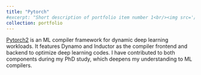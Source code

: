 ```yaml
---
title: "Pytorch"
#excerpt: "Short description of portfolio item number 1<br/><img src='/images/500x300.png'>"
collection: portfolio
---
```


[Pytorch2](https://github.com/pytorch/pytorch) is an ML compiler framework for dynamic deep learning workloads. It features Dynamo and Inductor as the compiler frontend and backend to optimize deep learning codes. I have contributed to both components during my PhD study, which deepens my understanding to ML compilers.
